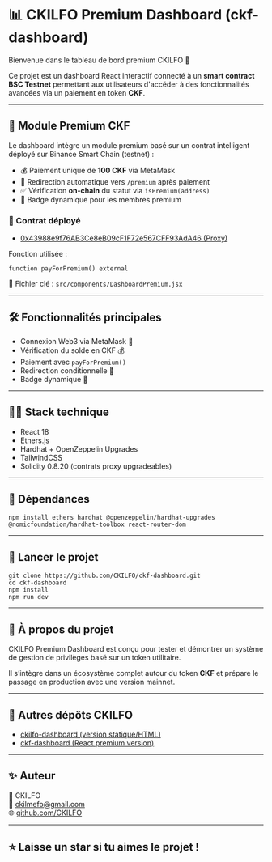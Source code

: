 # 📊 CKILFO Premium Dashboard (ckf-dashboard)

Bienvenue dans le tableau de bord premium CKILFO 🚀

Ce projet est un dashboard React interactif connecté à un **smart contract BSC Testnet** permettant aux utilisateurs d'accéder à des fonctionnalités avancées via un paiement en token **CKF**.

---

## 🔐 Module Premium CKF

Le dashboard intègre un module premium basé sur un contrat intelligent déployé sur Binance Smart Chain (testnet) :

- 💰 Paiement unique de **100 CKF** via MetaMask
- 🔁 Redirection automatique vers `/premium` après paiement
- ✅ Vérification **on-chain** du statut via `isPremium(address)`
- 🏅 Badge dynamique pour les membres premium

### 📍 Contrat déployé
- [0x43988e9f76AB3Ce8eB09cF1F72e567CFF93AdA46 (Proxy)](https://testnet.bscscan.com/address/0x43988e9f76AB3Ce8eB09cF1F72e567CFF93AdA46)

Fonction utilisée :
```solidity
function payForPremium() external
```

📂 Fichier clé : `src/components/DashboardPremium.jsx`

---

## 🛠 Fonctionnalités principales

- Connexion Web3 via MetaMask 🔐
- Vérification du solde en CKF 💰
- Paiement avec `payForPremium()`
- Redirection conditionnelle 🧭
- Badge dynamique 🏅

---

## 🧑‍💻 Stack technique

- React 18
- Ethers.js
- Hardhat + OpenZeppelin Upgrades
- TailwindCSS
- Solidity 0.8.20 (contrats proxy upgradeables)

---

## 🔗 Dépendances

```
npm install ethers hardhat @openzeppelin/hardhat-upgrades @nomicfoundation/hardhat-toolbox react-router-dom
```

---

## 🚀 Lancer le projet

```
git clone https://github.com/CKILFO/ckf-dashboard.git
cd ckf-dashboard
npm install
npm run dev
```

---

## 🧠 À propos du projet

CKILFO Premium Dashboard est conçu pour tester et démontrer un système de gestion de privilèges basé sur un token utilitaire.

Il s’intègre dans un écosystème complet autour du token **CKF** et prépare le passage en production avec une version mainnet.

---

## 🔗 Autres dépôts CKILFO

- [ckilfo-dashboard (version statique/HTML)](https://github.com/CKILFO/ckilfo-dashboard)
- [ckf-dashboard (React premium version)](https://github.com/CKILFO/ckf-dashboard)

---

## ✨ Auteur

👤 CKILFO  
📧 ckilmefo@gmail.com  
🌐 [github.com/CKILFO](https://github.com/CKILFO)

---

## ⭐️ Laisse un star si tu aimes le projet !

